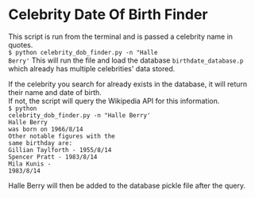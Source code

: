# Celebrity Date Of Birth Finder
This script is run from the terminal and is passed a celebrity name in quotes.
<br><code>$ python celebrity_dob_finder.py -n "Halle Berry'</code>
This will run the file and load the database <code>birthdate_database.p</code> which already has multiple celebrities' data stored.
<br>

If the celebrity you search for already exists in the database, it will return their name and date of birth.<br>
If not, the script will query the Wikipedia API for this information.
<br><code>$ python celebrity_dob_finder.py -n "Halle Berry'</code>
<br><code>Halle Berry was born on 1966/8/14</code>
<br><code>Other notable figures with the same birthday are:</code>
<br><code>Gillian Taylforth - 1955/8/14</code>
<br><code>Spencer Pratt - 1983/8/14</code>
<br><code>Mila Kunis - 1983/8/14</code></code>

Halle Berry will then be added to the database pickle file after the query.
